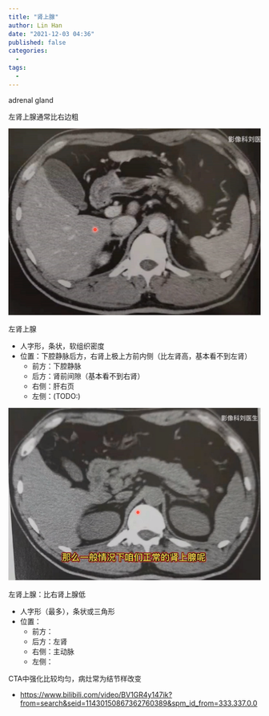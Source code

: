 ```yaml
---
title: "肾上腺"
author: Lin Han
date: "2021-12-03 04:36"
published: false
categories:
  -
tags:
  -
---
```


adrenal gland

左肾上腺通常比右边粗

![left-adrenal-glad](/assets/img/post/Med/left-adrenal-glad.png)

左肾上腺
- 人字形，条状，软组织密度
- 位置：下腔静脉后方，右肾上极上方前内侧（比左肾高，基本看不到左肾）
  - 前方：下腔静脉
  - 后方：肾前间隙（基本看不到右肾）
  - 右侧：肝右页
  - 左侧：(TODO:)

![right-adrenal-glad](/assets/img/post/Med/right-adrenal-glad.png)

左肾上腺：比右肾上腺低
- 人字形（最多），条状或三角形
- 位置：
  - 前方：
  - 后方：左肾
  - 右侧：主动脉
  - 左侧：

CTA中强化比较均匀，病灶常为结节样改变

- https://www.bilibili.com/video/BV1GR4y147ik?from=search&seid=11430150867362760389&spm_id_from=333.337.0.0
